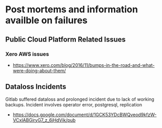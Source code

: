 
# Post mortems and information availble on failures

## Public Cloud Platform Related Issues

### Xero AWS issues

* https://www.xero.com/blog/2016/11/bumps-in-the-road-and-what-were-doing-about-them/


## Dataloss Incidents

Gitlab suffered dataloss and prolonged incident due to lack of working backups.
Incident involves operator error, postgresql, replication
* https://docs.google.com/document/d/1GCK53YDcBWQveod9kfzW-VCxIABGiryG7_z_6jHdVik/pub
